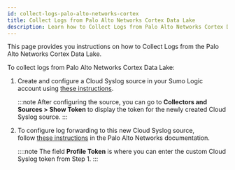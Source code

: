 ```yaml
---
id: collect-logs-palo-alto-networks-cortex
title: Collect Logs from Palo Alto Networks Cortex Data Lake
description: Learn how to Collect Logs from Palo Alto Networks Cortex Data Lake.
---
```



This page provides you instructions on how to Collect Logs from the Palo Alto Networks Cortex Data Lake.

To collect logs from Palo Alto Networks Cortex Data Lake: 

1. Create and configure a Cloud Syslog source in your Sumo Logic account using [these instructions](/docs/send-data/hosted-collectors/cloud-syslog-source).

    :::note
    After configuring the source, you can go to **Collectors and Sources > Show Token** to display the token for the newly created Cloud Syslog source.
    :::

1. To configure log forwarding to this new Cloud Syslog source, follow [these instructions](https://docs.paloaltonetworks.com/cortex/log-forwarding/log-forwarding-app-getting-started/get-started-with-log-forwarding-app/forward-logs-from-logging-service-to-syslog-server) in the Palo Alto Networks documentation.

    ::::note
    The field **Profile Token** is where you can enter the custom Cloud Syslog token from Step 1.
    :::

